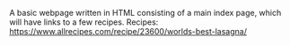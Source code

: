 A basic webpage written in HTML consisting of a main index page, which will have links to a few recipes.
Recipes:
https://www.allrecipes.com/recipe/23600/worlds-best-lasagna/
